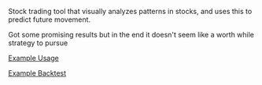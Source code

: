 Stock trading tool that visually analyzes patterns in stocks, and uses this to predict future movement. 

Got some promising results but in the end it doesn't seem like a worth while strategy to pursue

[Example Usage](Sattern/sattern/results/sattern_tsla)

[Example Backtest](Sattern/sattern/results/erj_backtest)
